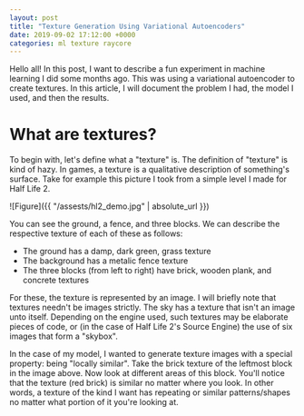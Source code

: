 ```yaml
---
layout: post
title: "Texture Generation Using Variational Autoencoders"
date: 2019-09-02 17:12:00 +0000
categories: ml texture raycore
--- 
```


Hello all! In this post, I want to describe a fun experiment in machine learning I did
some months ago. This was using a variational autoencoder to create textures. In this
article, I will document the problem I had, the model I used, and then the results.

# What are textures?
To begin with, let's define what a "texture" is. The definition of "texture" is kind
of hazy. In games, a texture is a qualitative description of something's surface. Take
for example this picture I took from a simple level I made for Half Life 2.

![Figure]({{ "/assests/hl2_demo.jpg" | absolute_url }})

You can see the ground, a fence, and three blocks. We can describe the respective texture of each
of these as follows:

* The ground has a damp, dark green, grass texture
* The background has a metalic fence texture
* The three blocks (from left to right) have brick, wooden plank, and concrete textures

For these, the texture is represented by an image. I will briefly note that textures needn't be
images strictly. The sky has a texture that isn't an image unto itself. Depending on the engine used,
such textures may be elaborate pieces of code, or (in the case of Half Life 2's Source Engine) the use
of six images that form a "skybox".

In the case of my model, I wanted to generate texture images with a special property: being "locally similar".
Take the brick texture of the leftmost block in the image above. Now look at different areas of this block.
You'll notice that the texture (red brick) is similar no matter where you look. In other words, a texture
of the kind I want has repeating or similar patterns/shapes no matter what portion of it you're looking at.
